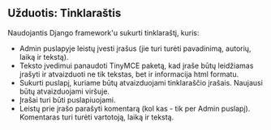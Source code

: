 ## Užduotis: Tinklaraštis

Naudojantis Django framework'u sukurti tinklaraštį, kuris:
* Admin puslapyje leistų įvesti įrašus (jie turi turėti pavadinimą, autorių, laiką ir tekstą).
* Teksto įvedimui panaudoti TinyMCE paketą, kad įraše būtų leidžiamas įrašyti ir atvaizduoti ne tik tekstas, bet ir  informacija html formatu.
* Sukurti puslapį, kuriame būtų atvaizduojami tinklaraščio įrašais. Naujausi būtų atvaizduojami viršuje. 
* Įrašai turi būti puslapiuojami.
* Leistų prie įrašo parašyti komentarą (kol kas - tik per Admin puslapį). Komentaras turi turėti vartotoją, laiką ir tekstą.